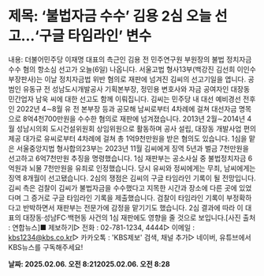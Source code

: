 # **제목: ‘불법자금 수수’ 김용 2심 오늘 선고…‘구글 타임라인’ 변수**

  내용: 더불어민주당 이재명 대표의 측근인 김용 전 민주연구원 부원장의 불법 정치자금 수수 혐의 항소심 선고가 오늘(6일) 나옵니다. 서울고법 형사13부(백강진 김선희 이인수 부장판사)는 이날 정치자금법 위반 혐의로 재판에 넘겨진 김씨의 선고기일을 엽니다. 공범인 유동규 전 성남도시개발공사 기획본부장, 정민용 변호사와 자금 공여자인 대장동 민간업자 남욱 씨에 대한 선고도 함께 이뤄집니다. 김씨는 민주당 내 대선 예비경선 전후인 2022년 4∼8월 유 전 본부장 등과 공모해 남씨로부터 4차례에 걸쳐 대선자금 명목으로 8억4천700만원을 수수한 혐의로 재판에 넘겨졌습니다. 2013년 2월∼2014년 4월 성남시의회 도시건설위원회 상임위원으로 활동하며 공사 설립, 대장동 개발사업 편의 제공 대가로 유씨로부터 4차례에 걸쳐 총 1억9천만원을 받은 혐의도 있습니다. 1심을 맡은 서울중앙지법 형사합의23부는 2023년 11월 김씨에게 징역 5년과 벌금 7천만원을 선고하고 6억7천만원 추징을 명령했습니다. 1심 재판부는 공소사실 중 불법정치자금 6억원과 뇌물 7천만원을 유죄로 인정했습니다. 당시 유씨와 정씨에게는 무죄, 남씨에게는 징역 8개월이 선고됐습니다. 2심의 쟁점은 김씨의 구글 타임라인 기록이 될 전망입니다. 김씨 측은 검찰이 김씨가 불법자금을 수수했다고 지목한 시간과 장소에 다른 곳에 있었다며 그 증거로 구글 타임라인 기록을 제출했습니다. 검찰이 타임라인 기록이 부정확하다고 반박하면서 재판부는 전문가에 감정을 맡기기도 했습니다. 2심 결과에 따라 이 대표의 대장동·성남FC·백현동 사건의 1심 재판에도 영향을 줄 것으로 보입니다.[사진 출처 : 연합뉴스]■ 제보하기▷ 전화 : 02-781-1234, 4444▷ 이메일 : kbs1234@kbs.co.kr▷ 카카오톡 : 'KBS제보' 검색, 채널 추가▷ 네이버, 유튜브에서 KBS뉴스를 구독해주세요!

  **날짜: 2025.02.06. 오전 8:212025.02.06. 오전 8:28**